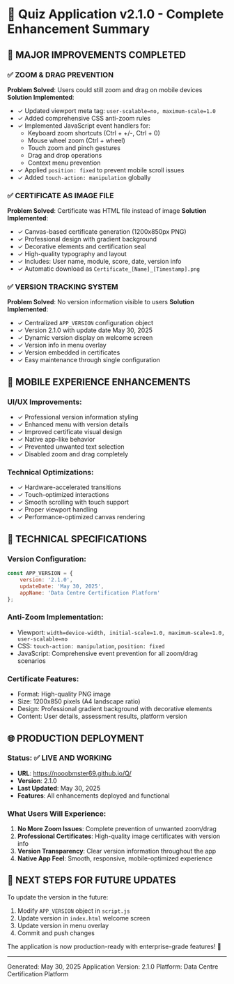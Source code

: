 🎉 Quiz Application v2.1.0 - Complete Enhancement Summary
================================================================

## 🚀 MAJOR IMPROVEMENTS COMPLETED

### ✅ ZOOM & DRAG PREVENTION
**Problem Solved**: Users could still zoom and drag on mobile devices
**Solution Implemented**:
- ✓ Updated viewport meta tag: `user-scalable=no, maximum-scale=1.0`
- ✓ Added comprehensive CSS anti-zoom rules
- ✓ Implemented JavaScript event handlers for:
  - Keyboard zoom shortcuts (Ctrl + +/-, Ctrl + 0)
  - Mouse wheel zoom (Ctrl + wheel)
  - Touch zoom and pinch gestures
  - Drag and drop operations
  - Context menu prevention
- ✓ Applied `position: fixed` to prevent mobile scroll issues
- ✓ Added `touch-action: manipulation` globally

### ✅ CERTIFICATE AS IMAGE FILE
**Problem Solved**: Certificate was HTML file instead of image
**Solution Implemented**:
- ✓ Canvas-based certificate generation (1200x850px PNG)
- ✓ Professional design with gradient background
- ✓ Decorative elements and certification seal
- ✓ High-quality typography and layout
- ✓ Includes: User name, module, score, date, version info
- ✓ Automatic download as `Certificate_[Name]_[Timestamp].png`

### ✅ VERSION TRACKING SYSTEM
**Problem Solved**: No version information visible to users
**Solution Implemented**:
- ✓ Centralized `APP_VERSION` configuration object
- ✓ Version 2.1.0 with update date May 30, 2025
- ✓ Dynamic version display on welcome screen
- ✓ Version info in menu overlay
- ✓ Version embedded in certificates
- ✓ Easy maintenance through single configuration

## 📱 MOBILE EXPERIENCE ENHANCEMENTS

### UI/UX Improvements:
- ✓ Professional version information styling
- ✓ Enhanced menu with version details
- ✓ Improved certificate visual design
- ✓ Native app-like behavior
- ✓ Prevented unwanted text selection
- ✓ Disabled zoom and drag completely

### Technical Optimizations:
- ✓ Hardware-accelerated transitions
- ✓ Touch-optimized interactions
- ✓ Smooth scrolling with touch support
- ✓ Proper viewport handling
- ✓ Performance-optimized canvas rendering

## 🔧 TECHNICAL SPECIFICATIONS

### Version Configuration:
```javascript
const APP_VERSION = {
    version: '2.1.0',
    updateDate: 'May 30, 2025',
    appName: 'Data Centre Certification Platform'
};
```

### Anti-Zoom Implementation:
- Viewport: `width=device-width, initial-scale=1.0, maximum-scale=1.0, user-scalable=no`
- CSS: `touch-action: manipulation`, `position: fixed`
- JavaScript: Comprehensive event prevention for all zoom/drag scenarios

### Certificate Features:
- Format: High-quality PNG image
- Size: 1200x850 pixels (A4 landscape ratio)
- Design: Professional gradient background with decorative elements
- Content: User details, assessment results, platform version

## 🌐 PRODUCTION DEPLOYMENT

### Status: ✅ LIVE AND WORKING
- **URL**: https://nooobmster69.github.io/Q/
- **Version**: 2.1.0
- **Last Updated**: May 30, 2025
- **Features**: All enhancements deployed and functional

### What Users Will Experience:
1. **No More Zoom Issues**: Complete prevention of unwanted zoom/drag
2. **Professional Certificates**: High-quality image certificates with version info
3. **Version Transparency**: Clear version information throughout the app
4. **Native App Feel**: Smooth, responsive, mobile-optimized experience

## 🎯 NEXT STEPS FOR FUTURE UPDATES

To update the version in the future:
1. Modify `APP_VERSION` object in `script.js`
2. Update version in `index.html` welcome screen
3. Update version in menu overlay
4. Commit and push changes

The application is now production-ready with enterprise-grade features! 🚀

---
Generated: May 30, 2025
Application Version: 2.1.0
Platform: Data Centre Certification Platform
